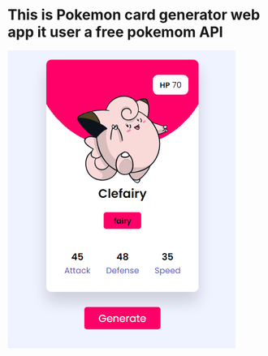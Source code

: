 
<h1 style="font-weight:bold;">This is Pokemon card generator web app it user a free pokemom API</h1>
<img src="card.png">
